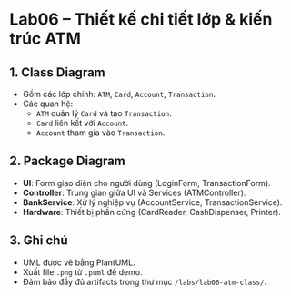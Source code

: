 # Lab06 – Thiết kế chi tiết lớp & kiến trúc ATM

## 1. Class Diagram
- Gồm các lớp chính: `ATM`, `Card`, `Account`, `Transaction`.
- Các quan hệ:
  - `ATM` quản lý `Card` và tạo `Transaction`.
  - `Card` liên kết với `Account`.
  - `Account` tham gia vào `Transaction`.

## 2. Package Diagram
- **UI**: Form giao diện cho người dùng (LoginForm, TransactionForm).
- **Controller**: Trung gian giữa UI và Services (ATMController).
- **BankService**: Xử lý nghiệp vụ (AccountService, TransactionService).
- **Hardware**: Thiết bị phần cứng (CardReader, CashDispenser, Printer).

## 3. Ghi chú
- UML được vẽ bằng PlantUML.
- Xuất file `.png` từ `.puml` để demo.
- Đảm bảo đầy đủ artifacts trong thư mục `/labs/lab06-atm-class/`.

